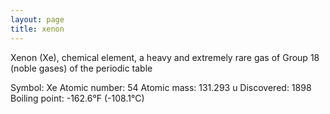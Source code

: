```yaml
---
layout: page
title: xenon
---
```


Xenon (Xe), chemical element, a heavy and extremely rare gas of Group 18 (noble gases) of the periodic table

Symbol: Xe
Atomic number: 54
Atomic mass: 131.293 u
Discovered: 1898
Boiling point: -162.6°F (-108.1°C)